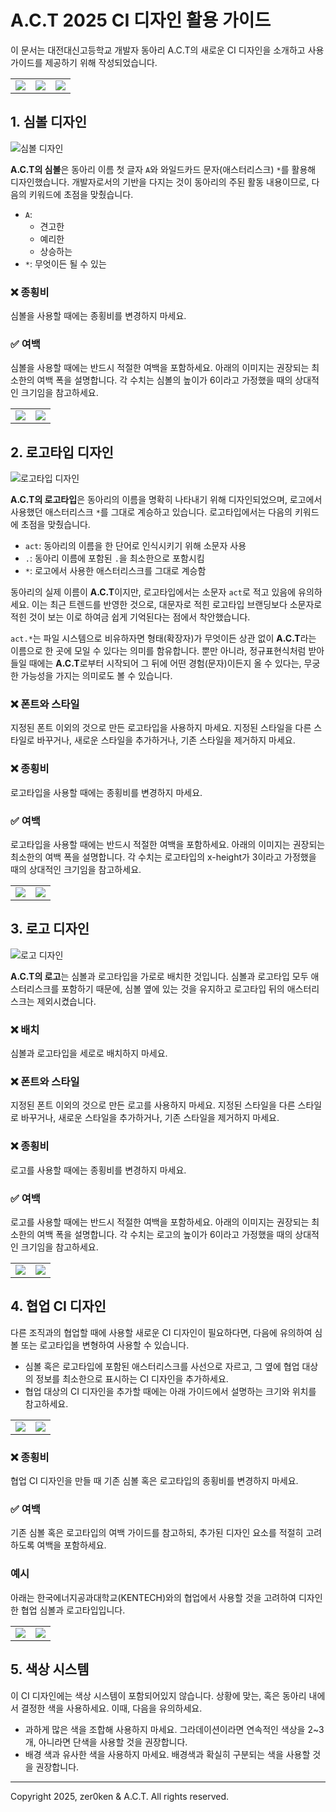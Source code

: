 # A.C.T 2025 CI 디자인 활용 가이드

이 문서는 대전대신고등학교 개발자 동아리 A.C.T의 새로운 CI 디자인을 소개하고 사용 가이드를 제공하기 위해 작성되었습니다.

<table>
    <tr>
        <td><img src="가이드/심볼 여백 적용 후.png"></td>
        <td><img src="가이드/로고타입 여백 적용 후.png"></td>
        <td><img src="가이드/로고 여백 적용 후.png"></td>
    </tr>
</table>

## 1. 심볼 디자인

![심볼 디자인](가이드/심볼%20디자인.png)

**A.C.T의 심볼**은 동아리 이름 첫 글자 `A`와 와일드카드 문자(애스터리스크) `*`를 활용해 디자인했습니다.
개발자로서의 기반을 다지는 것이 동아리의 주된 활동 내용이므로, 다음의 키워드에 초점을 맞췄습니다.
- `A`:
  - 견고한
  - 예리한
  - 상승하는
- `*`: 무엇이든 될 수 있는

### ❌ 종횡비
심볼을 사용할 때에는 종횡비를 변경하지 마세요.

### ✅ 여백
심볼을 사용할 때에는 반드시 적절한 여백을 포함하세요. 아래의 이미지는 권장되는 최소한의 여백 폭을 설명합니다. 각 수치는 심볼의 높이가 6이라고 가정했을 때의 상대적인 크기임을 참고하세요.

<table>
    <tr>
        <td><img src="가이드/심볼 여백 가이드.png"></td>
        <td><img src="가이드/심볼 여백 적용 후.png"></td>
    </tr>
</table>

## 2. 로고타입 디자인

![로고타입 디자인](가이드/로고타입%20디자인.png)

**A.C.T의 로고타입**은 동아리의 이름을 명확히 나타내기 위해 디자인되었으며, 로고에서 사용했던 애스터리스크 `*`를 그대로 계승하고 있습니다. 로고타입에서는 다음의 키워드에 초점을 맞췄습니다.
- `act`: 동아리의 이름을 한 단어로 인식시키기 위해 소문자 사용
- `.`: 동아리 이름에 포함된 `.`을 최소한으로 포함시킴
- `*`: 로고에서 사용한 애스터리스크를 그대로 계승함

동아리의 실제 이름이 **A.C.T**이지만, 로고타입에서는 소문자 `act`로 적고 있음에 유의하세요. 이는 최근 트렌드를 반영한 것으로, 대문자로 적힌 로고타입 브랜딩보다 소문자로 적힌 것이 보는 이로 하여금 쉽게 기억된다는 점에서 착안했습니다.

`act.*`는 파일 시스템으로 비유하자면 형태(확장자)가 무엇이든 상관 없이 **A.C.T**라는 이름으로 한 곳에 모일 수 있다는 의미를 함유합니다. 뿐만 아니라, 정규표현식처럼 받아들일 때에는 **A.C.T**로부터 시작되어 그 뒤에 어떤 경험(문자)이든지 올 수 있다는, 무궁한 가능성을 가지는 의미로도 볼 수 있습니다.

### ❌ 폰트와 스타일
지정된 폰트 이외의 것으로 만든 로고타입을 사용하지 마세요. 지정된 스타일을 다른 스타일로 바꾸거나, 새로운 스타일을 추가하거나, 기존 스타일을 제거하지 마세요.

### ❌ 종횡비
로고타입을 사용할 때에는 종횡비를 변경하지 마세요.

### ✅ 여백
로고타입을 사용할 때에는 반드시 적절한 여백을 포함하세요. 아래의 이미지는 권장되는 최소한의 여백 폭을 설명합니다. 각 수치는 로고타입의 x-height가 3이라고 가정했을 때의 상대적인 크기임을 참고하세요.

<table>
    <tr>
        <td><img src="가이드/로고타입 여백 가이드.png"></td>
        <td><img src="가이드/로고타입 여백 적용 후.png"></td>
    </tr>
</table>

## 3. 로고 디자인

![로고 디자인](가이드/로고%20디자인.png)

**A.C.T의 로고**는 심볼과 로고타입을 가로로 배치한 것입니다. 심볼과 로고타입 모두 애스터리스크를 포함하기 때문에, 심볼 옆에 있는 것을 유지하고 로고타입 뒤의 애스터리스크는 제외시켰습니다. 

### ❌ 배치
심볼과 로고타입을 세로로 배치하지 마세요.

### ❌ 폰트와 스타일
지정된 폰트 이외의 것으로 만든 로고를 사용하지 마세요. 지정된 스타일을 다른 스타일로 바꾸거나, 새로운 스타일을 추가하거나, 기존 스타일을 제거하지 마세요.

### ❌ 종횡비
로고를 사용할 때에는 종횡비를 변경하지 마세요.

### ✅ 여백
로고를 사용할 때에는 반드시 적절한 여백을 포함하세요. 아래의 이미지는 권장되는 최소한의 여백 폭을 설명합니다. 각 수치는 로고의 높이가 6이라고 가정했을 때의 상대적인 크기임을 참고하세요.

<table>
    <tr>
        <td><img src="가이드/로고 여백 가이드.png"></td>
        <td><img src="가이드/로고 여백 적용 후.png"></td>
    </tr>
</table>


## 4. 협업 CI 디자인

다른 조직과의 협업할 때에 사용할 새로운 CI 디자인이 필요하다면, 다음에 유의하여 심볼 또는 로고타입을 변형하여 사용할 수 있습니다.
- 심볼 혹은 로고타입에 포함된 애스터리스크를 사선으로 자르고, 그 옆에 협업 대상의 정보를 최소한으로 표시하는 CI 디자인을 추가하세요.
- 협업 대상의 CI 디자인을 추가할 때에는 아래 가이드에서 설명하는 크기와 위치를 참고하세요.

<table>
    <tr>
        <td><img src="가이드/심볼 협업 가이드.png"></td>
        <td><img src="가이드/로고타입 협업 가이드.png"></td>
    </tr>
</table>

### ❌ 종횡비
협업 CI 디자인을 만들 때 기존 심볼 혹은 로고타입의 종횡비를 변경하지 마세요.

### ✅ 여백
기존 심볼 혹은 로고타입의 여백 가이드를 참고하되, 추가된 디자인 요소를 적절히 고려하도록 여백을 포함하세요.

### 예시
아래는 한국에너지공과대학교(KENTECH)와의 협업에서 사용할 것을 고려하여 디자인한 협업 심볼과 로고타입입니다.

<table>
    <tr>
        <td><img src="협업-KE/심볼-KE-다크테마.png"></td>
        <td><img src="협업-KE/로고타입-KE-다크테마.png"></td>
    </tr>
</table>

## 5. 색상 시스템

이 CI 디자인에는 색상 시스템이 포함되어있지 않습니다. 상황에 맞는, 혹은 동아리 내에서 결정한 색을 사용하세요. 이때, 다음을 유의하세요.
- 과하게 많은 색을 조합해 사용하지 마세요. 그라데이션이라면 연속적인 색상을 2~3개, 아니라면 단색을 사용할 것을 권장합니다.
- 배경 색과 유사한 색을 사용하지 마세요. 배경색과 확실히 구분되는 색을 사용할 것을 권장합니다.

---
Copyright 2025, zer0ken & A.C.T. All rights reserved.